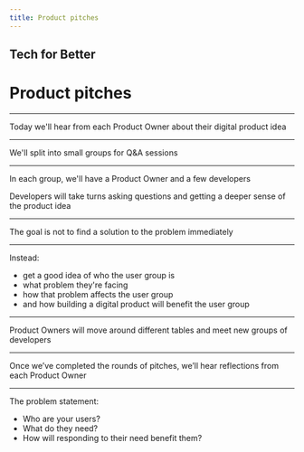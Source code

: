```yaml
---
title: Product pitches
---
```


## Tech for Better

# Product pitches

---

Today we'll hear from each Product Owner about their digital product idea

---

We'll split into small groups for Q&A sessions

---

In each group, we'll have a Product Owner and a few developers

Developers will take turns asking questions and getting a deeper sense of the product idea

---

The goal is not to find a solution to the problem immediately

---

Instead:

- get a good idea of who the user group is
- what problem they're facing
- how that problem affects the user group
- and how building a digital product will benefit the user group

---

Product Owners will move around different tables and meet new groups of developers

---

Once we’ve completed the rounds of pitches, we’ll hear reflections from each Product Owner

---

The problem statement:

- Who are your users?
- What do they need?
- How will responding to their need benefit them?
